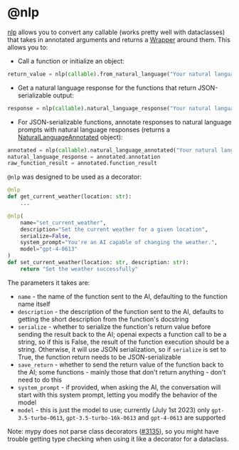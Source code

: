 # @nlp

[nlp](openai_functions.nlp) allows you to convert any callable (works pretty well with dataclasses) that takes in annotated arguments and returns a [Wrapper](openai_functions.Wrapper) around them. This allows you to:

- Call a function or initialize an object:

```python
return_value = nlp(callable).from_natural_language("Your natural language input")
```

- Get a natural language response for the functions that return JSON-serializable output:

```python
response = nlp(callable).natural_language_response("Your natural language input")
```

- For JSON-serializable functions, annotate responses to natural language prompts with natural language responses (returns a [NaturalLanguageAnnotated](openai_functions.NaturalLanguageAnnotated) object):

```python
annotated = nlp(callable).natural_language_annotated("Your natural language input")
natural_language_response = annotated.annotation
raw_function_result = annotated.function_result
```

`@nlp` was designed to be used as a decorator:

```python
@nlp
def get_current_weather(location: str):
    ...

@nlp(
    name="set_current_weather",
    description="Set the current weather for a given location",
    serialize=False,
    system_prompt="You're an AI capable of changing the weather.",
    model="gpt-4-0613"
)
def set_current_weather(location: str, description: str):
    return "Set the weather successfully"
```

The parameters it takes are:

- `name` - the name of the function sent to the AI, defaulting to the function name itself
- `description` - the description of the function sent to the AI, defaults to getting the short description from the function's docstring
- `serialize` - whether to serialize the function's return value before sending the result back to the AI; openai expects a function call to be a string, so if this is False, the result of the function execution should be a string. Otherwise, it will use JSON serialization, so if `serialize` is set to True, the function return needs to be JSON-serializable
- `save_return` - whether to send the return value of the function back to the AI; some functions - mainly those that don't return anything - don't need to do this
- `system_prompt` - if provided, when asking the AI, the conversation will start with this system prompt, letting you modify the behavior of the model
- `model` - this is just the model to use; currently (July 1st 2023) only `gpt-3.5-turbo-0613`, `gpt-3.5-turbo-16k-0613` and `gpt-4-0613` are supported

Note: mypy does not parse class decorators ([#3135](https://github.com/python/mypy/issues/3135)), so you might have trouble getting type checking when using it like a decorator for a dataclass.
